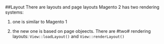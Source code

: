 ##Layout
There are layouts and page layouts
Magento 2 has two rendering systems:

1. one is similar to Magento 1

2. the new one is based on page objeects. There are #two# rendering layouts: `View::loadLayout()` and `View::renderLayout()`
